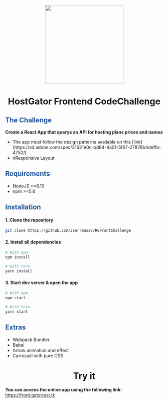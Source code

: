 <style>
    h2{
        color: #1D5297;
    }
</style>

<p align="center"><img src="https://gatortest.tk/hgccimages/snappy.png" width="250"></p>
<h1 align="center">HostGator Frontend CodeChallenge</h1>

## The Challenge

**Create a React App that querys an API for hosting plans prices and names**
<ul>
    <li>The app must follow the design patterns available on this [link](https://xd.adobe.com/spec/31631e0c-bd84-4a01-5f67-27878b4deffa-4752/)</li>
    <li>nResponsive Layout</li>
</ul>


## Requirements
<ul>
    <li>NodeJS >=8.10</li>
    <li>npm >=5.6</li>
</ul>

## Installation
<h4>1. Clone the repository</h4>

```bash
git clone https://github.com/Jserrano27/HGFrontChallenge
```

<h4>2. Install all dependencies</h4>

```bash
# With npm
npm install

# With Yarn
yarn install
```


<h4>3. Start dev server & open the app</h4>

```bash
# With npm
npm start

# With Yarn
yarn start
```

## Extras
<ul>
    <li>Webpack Bundler</li>
    <li>Babel</li>
    <li>Arrow animation and effect</li>
    <li>Carrossel with pure CSS</li>
</ul>

<h1 align="center">Try it</h1>

**You can access the online app using the following link:**
<br>
https://front.gatortest.tk